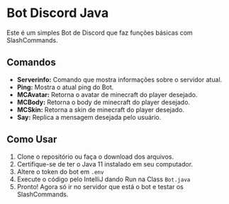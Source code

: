 # Bot Discord Java

Este é um simples Bot de Discord que faz funções básicas com SlashCommands.

## Comandos

- **Serverinfo:** Comando que mostra informações sobre o servidor atual.
- **Ping:** Mostra o atual ping do Bot.
- **MCAvatar:** Retorna o avatar de minecraft do player desejado.
- **MCBody:** Retorna o body de minecraft do player desejado.
- **MCSkin:** Retorna a skin de minecraft do player desejado.
- **Say:** Replica a mensagem desejada pelo usuário.

## Como Usar

1. Clone o repositório ou faça o download dos arquivos.
2. Certifique-se de ter o Java 11 instalado em seu computador.
3. Altere o token do bot em `.env`
4. Execute o código pelo IntelliJ dando Run na Class `Bot.java`
5. Pronto! Agora só ir no servidor que está o bot e testar os SlashCommands.

##